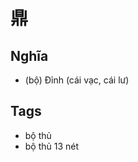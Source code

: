# 鼎

## Nghĩa
* (bộ) Đỉnh (cái vạc, cái lư)

## Tags
* bộ thủ
* bộ thủ 13 nét

<script>window.HANZI_FIELD='鼎';</script>